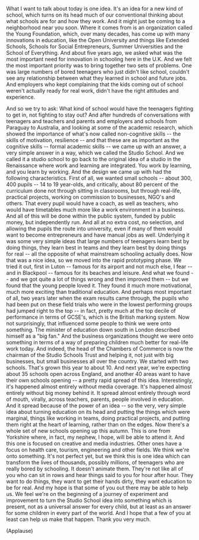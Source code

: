 
What I want to talk about today is one idea.
It&#39;s an idea for a new kind of school,
which turns on its head much of our conventional thinking
about what schools are for and how they work.
And it might just be coming to a neighborhood near you soon.
Where it comes from
is an organization called the Young Foundation,
which, over many decades,
has come up with many innovations in education, like the Open University
and things like Extended Schools,
Schools for Social Entrepreneurs, Summer Universities
and the School of Everything.
And about five years ago, we asked
what was the most important need for innovation
in schooling here in the U.K.
And we felt the most important priority
was to bring together two sets of problems.
One was large numbers of bored teenagers
who just didn&#39;t like school,
couldn&#39;t see any relationship between what they learned in school
and future jobs.
And employers who kept complaining
that the kids coming out of school weren&#39;t actually ready for real work,
didn&#39;t have the right attitudes and experience.

And so we try to ask:
What kind of school would have the teenagers fighting to get in,
not fighting to stay out?
And after hundreds of conversations
with teenagers and teachers and parents
and employers and schools
from Paraguay to Australia,
and looking at some of the academic research,
which showed the importance
of what&#39;s now called non-cognitive skills --
the skills of motivation, resilience --
and that these are as important
as the cognitive skills -- formal academic skills --
we came up with an answer, a very simple answer in a way,
which we called the Studio School.
And we called it a studio school
to go back to the original idea of a studio in the Renaissance
where work and learning are integrated.
You work by learning,
and you learn by working.
And the design we came up with had the following characteristics.
First of all, we wanted small schools --
about 300, 400 pupils --
14 to 19 year-olds,
and critically, about 80 percent of the curriculum done
not through sitting in classrooms,
but through real-life, practical projects,
working on commission
to businesses, NGO&#39;s and others.
That every pupil would have a coach, as well as teachers,
who would have timetables
much more like a work environment in a business.
And all of this will be done within the public system,
funded by public money,
but independently run.
And all at no extra cost, no selection,
and allowing the pupils the route into university,
even if many of them would want to become entrepreneurs
and have manual jobs as well.
Underlying it was some very simple ideas
that large numbers of teenagers learn best by doing things,
they learn best in teams
and they learn best by doing things for real --
all the opposite of what mainstream schooling
actually does.
Now that was a nice idea,
so we moved into the rapid prototyping phase.
We tried it out,
first in Luton --
famous for its airport and not much else, I fear --
and in Blackpool -- famous for its beaches and leisure.
And what we found -- and we got quite a lot of things wrong
and then improved them --
but we found that the young people loved it.
They found it much more motivational, much more exciting
than traditional education.
And perhaps most important of all,
two years later when the exam results came through,
the pupils who had been put on these field trials
who were in the lowest performing groups
had jumped right to the top --
in fact, pretty much at the top decile of performance
in terms of GCSE&#39;s,
which is the British marking system.
Now not surprisingly,
that influenced some people to think we were onto something.
The minister of education
down south in London
described himself as a &quot;big fan.&quot;
And the business organizations thought we were onto something
in terms of a way of preparing children much better
for real-life work today.
And indeed, the head of the Chambers of Commerce
is now the chairman of the Studio Schools Trust
and helping it, not just with big businesses,
but small businesses all over the country.
We started with two schools.
That&#39;s grown this year to about 10.
And next year, we&#39;re expecting about 35 schools
open across England,
and another 40 areas
want to have their own schools opening --
a pretty rapid spread
of this idea.
Interestingly,
it&#39;s happened almost entirely without media coverage.
It&#39;s happened almost entirely without big money behind it.
It spread almost entirely through word of mouth, virally,
across teachers, parents,
people involved in education.
And it spread because of the power of an idea --
so the very, very simple idea
about turning education on its head
and putting the things which were marginal,
things like working in teams, doing practical projects,
and putting them right at the heart of learning,
rather than on the edges.
Now there&#39;s a whole set of new schools
opening up this autumn.
This is one from Yorkshire
where, in fact, my nephew, I hope, will be able to attend it.
And this one is focused
on creative and media industries.
Other ones have a focus on health care,
tourism, engineering
and other fields.
We think we&#39;re onto something.
It&#39;s not perfect yet,
but we think this is one idea
which can transform the lives
of thousands, possibly millions, of teenagers
who are really bored by schooling.
It doesn&#39;t animate them.
They&#39;re not like all of you who can sit in rows
and hear things said to you for hour after hour.
They want to do things, they want to get their hands dirty,
they want education to be for real.
And my hope is that some of you out there
may be able to help us.
We feel we&#39;re on the beginning of a journey
of experiment and improvement
to turn the Studio School idea
into something which is present,
not as a universal answer for every child,
but at least as an answer for some children in every part of the world.
And I hope that a few of you at least can help us make that happen.
Thank you very much.

(Applause)

